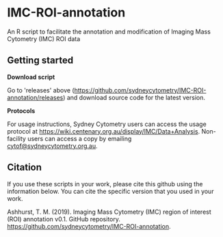 # IMC-ROI-annotation
An R script to facilitate the annotation and modification of Imaging Mass Cytometry (IMC) ROI data


## Getting started ##


**Download script**


Go to 'releases' above (https://github.com/sydneycytometry/IMC-ROI-annotation/releases) and download source code for the latest version.


**Protocols**


For usage instructions, Sydney Cytometry users can access the usage protocol at https://wiki.centenary.org.au/display/IMC/Data+Analysis. Non-facility users can access a copy by emailing cytof@sydneycytometry.org.au.


## Citation ##


If you use these scripts in your work, please cite this github using the information below. You can cite the specific version that you used in your work.


Ashhurst, T. M. (2019). Imaging Mass Cytometry (IMC) region of interest (ROI) annotation v0.1. GitHub repository. https://github.com/sydneycytometry/IMC-ROI-annotation.
